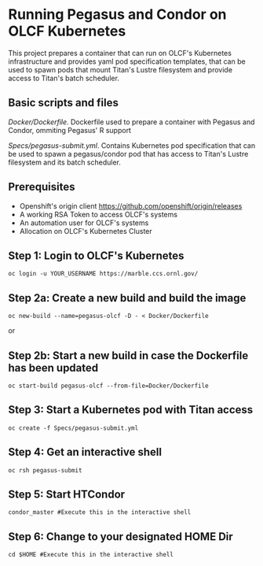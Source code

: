 # Running Pegasus and Condor on OLCF Kubernetes

This project prepares a container that can run on OLCF's Kubernetes infrastructure and provides yaml pod specification templates, that can be used to spawn pods that mount Titan's Lustre filesystem and provide access to Titan's batch scheduler.

## Basic scripts and files

_Docker/Dockerfile_. Dockerfile used to prepare a container with Pegasus and Condor, ommiting Pegasus' R support

_Specs/pegasus-submit.yml_. Contains Kubernetes pod specification that can be used to spawn a pegasus/condor pod that has access to Titan's Lustre filesystem and its batch scheduler.

## Prerequisites

- Openshift's origin client https://github.com/openshift/origin/releases
- A working RSA Token to access OLCF's systems
- An automation user for OLCF's systems
- Allocation on OLCF's Kubernetes Cluster

Step 1: Login to OLCF's Kubernetes
-----------------------------------
```
oc login -u YOUR_USERNAME https://marble.ccs.ornl.gov/
```

Step 2a: Create a new build and build the image
------------------------------------------------
```
oc new-build --name=pegasus-olcf -D - < Docker/Dockerfile
```

or

Step 2b: Start a new build in case the Dockerfile has been updated
-------------------------------------------------------------------
```
oc start-build pegasus-olcf --from-file=Docker/Dockerfile
```

Step 3: Start a Kubernetes pod with Titan access
--------------------------------------------------
```
oc create -f Specs/pegasus-submit.yml
```

Step 4: Get an interactive shell
--------------------------------------------------
```
oc rsh pegasus-submit
```

Step 5: Start HTCondor
--------------------------------------------------
```
condor_master #Execute this in the interactive shell
```

Step 6: Change to your designated HOME Dir
--------------------------------------------------
```
cd $HOME #Execute this in the interactive shell
```
